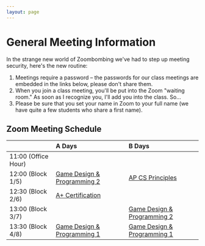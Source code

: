 ```yaml
---
layout: page
---
```

# General Meeting Information

In the strange new world of Zoombombing we've had to step up meeting security, here's the new routine:
1. Meetings require a password – the passwords for our class meetings are embedded in the links below, please don't share them.
1. When you join a class meeting, you'll be put into the Zoom "waiting room." As soon as I recognize you, I'll add you into the class. So…
1. Please be sure that you set your name in Zoom to your full name (we have quite a few students who share a first name).

## Zoom Meeting Schedule

|                     | A Days                              | B Days
| :---                | :---                                | :---
| 11:00 (Office Hour) | 
| 12:00 (Block 1/5)   | [Game Design & Programming 2][gdp2] | [AP CS Principles][csp]
| 12:30 (Block 2/6)   | [A+ Certification][a+]              |
| 13:00 (Block 3/7)   |                                     | [Game Design & Programming 2][gdp2]
| 13:30 (Block 4/8)   | [Game Design & Programming 1][gdp1] | [Game Design & Programming 1][gdp1]

[a+]: <https://zoom.us/j/374869425?pwd=bUdwQXlKY3luTmdLb1RlNjJOWlFLZz09>
[csp]: <https://zoom.us/j/374869425?pwd=bUdwQXlKY3luTmdLb1RlNjJOWlFLZz09>
[gdp1]: <https://zoom.us/j/317906877?pwd=RTJjUDdycXlhbDdtVHVaeFJIbjVkZz09>
[gdp2]: <https://zoom.us/j/107843286?pwd=b2N3QXFpZGVOQ0pmczlxcnZtWDFTUT09>
